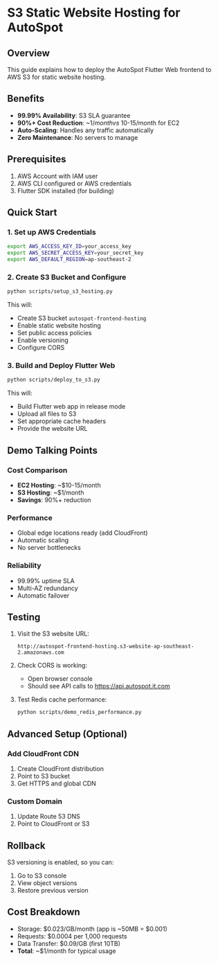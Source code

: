 # S3 Static Website Hosting for AutoSpot

## Overview
This guide explains how to deploy the AutoSpot Flutter Web frontend to AWS S3 for static website hosting.

## Benefits
- **99.99% Availability**: S3 SLA guarantee
- **90%+ Cost Reduction**: ~$1/month vs ~$10-15/month for EC2
- **Auto-Scaling**: Handles any traffic automatically
- **Zero Maintenance**: No servers to manage

## Prerequisites
1. AWS Account with IAM user
2. AWS CLI configured or AWS credentials
3. Flutter SDK installed (for building)

## Quick Start

### 1. Set up AWS Credentials
```bash
export AWS_ACCESS_KEY_ID=your_access_key
export AWS_SECRET_ACCESS_KEY=your_secret_key
export AWS_DEFAULT_REGION=ap-southeast-2
```

### 2. Create S3 Bucket and Configure
```bash
python scripts/setup_s3_hosting.py
```

This will:
- Create S3 bucket `autospot-frontend-hosting`
- Enable static website hosting
- Set public access policies
- Enable versioning
- Configure CORS

### 3. Build and Deploy Flutter Web
```bash
python scripts/deploy_to_s3.py
```

This will:
- Build Flutter web app in release mode
- Upload all files to S3
- Set appropriate cache headers
- Provide the website URL

## Demo Talking Points

### Cost Comparison
- **EC2 Hosting**: ~$10-15/month
- **S3 Hosting**: ~$1/month
- **Savings**: 90%+ reduction

### Performance
- Global edge locations ready (add CloudFront)
- Automatic scaling
- No server bottlenecks

### Reliability
- 99.99% uptime SLA
- Multi-AZ redundancy
- Automatic failover

## Testing

1. Visit the S3 website URL:
   ```
   http://autospot-frontend-hosting.s3-website-ap-southeast-2.amazonaws.com
   ```

2. Check CORS is working:
   - Open browser console
   - Should see API calls to https://api.autospot.it.com

3. Test Redis cache performance:
   ```bash
   python scripts/demo_redis_performance.py
   ```

## Advanced Setup (Optional)

### Add CloudFront CDN
1. Create CloudFront distribution
2. Point to S3 bucket
3. Get HTTPS and global CDN

### Custom Domain
1. Update Route 53 DNS
2. Point to CloudFront or S3

## Rollback
S3 versioning is enabled, so you can:
1. Go to S3 console
2. View object versions
3. Restore previous version

## Cost Breakdown
- Storage: $0.023/GB/month (app is ~50MB = $0.001)
- Requests: $0.0004 per 1,000 requests
- Data Transfer: $0.09/GB (first 10TB)
- **Total**: ~$1/month for typical usage